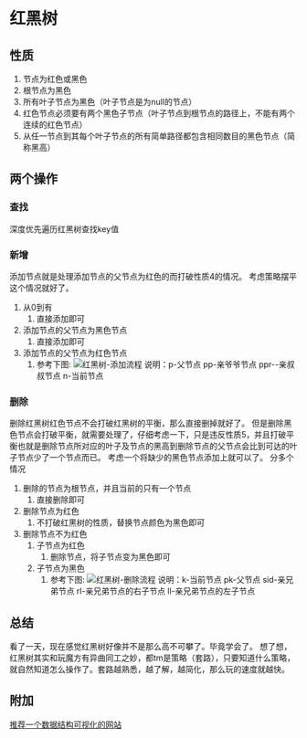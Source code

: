 # 红黑树

## 性质
1. 节点为红色或黑色
2. 根节点为黑色
3. 所有叶子节点为黑色（叶子节点是为null的节点）
4. 红色节点必须要有两个黑色子节点（叶子节点到根节点的路径上，不能有两个连续的红色节点）
5. 从任一节点到其每个叶子节点的所有简单路径都包含相同数目的黑色节点（简称黑高）

## 两个操作
### 查找
深度优先遍历红黑树查找key值

### 新增
添加节点就是处理添加节点的父节点为红色的而打破性质4的情况。
考虑策略摆平这个情况就好了。
1. 从0到有
    1. 直接添加即可
2. 添加节点的父节点为黑色节点
    1. 直接添加即可
3. 添加节点的父节点为红色节点
    1. 参考下图:
![红黑树-添加流程](红黑树-添加流程.png)
说明：p-父节点 pp-亲爷爷节点 ppr--亲叔叔节点 n-当前节点
    

### 删除
删除红黑树红色节点不会打破红黑树的平衡，那么直接删掉就好了。
但是删除黑色节点会打破平衡，就需要处理了，仔细考虑一下，只是违反性质5，并且打破平衡也就是删除节点所对应的叶子及节点的黑高到删除节点的父节点会比到可达的叶子节点少了一个节点而已。
考虑一个将缺少的黑色节点添加上就可以了。
分多个情况
1. 删除的节点为根节点，并且当前的只有一个节点
    1. 直接删除即可
2. 删除节点为红色
    1. 不打破红黑树的性质，替换节点颜色为黑色即可
3. 删除节点不为红色
    1. 子节点为红色
        1. 删除节点，将子节点变为黑色即可
    2. 子节点为黑色
        1. 参考下图:
![红黑树-删除流程](红黑树-删除流程.png)
说明：k-当前节点 pk-父节点 sid-亲兄弟节点 rl-亲兄弟节点的右子节点 ll-亲兄弟节点的左子节点

## 总结
看了一天，现在感觉红黑树好像并不是那么高不可攀了。毕竟学会了。
想了想，红黑树其实和玩魔方有异曲同工之妙，都tm是策略（套路），只要知道什么策略，就自然知道怎么操作了。套路越熟悉，越了解，越简化，那么玩的速度就越快。

## 附加
[推荐一个数据结构可视化的网站](https://www.cs.usfca.edu/~galles/visualization/Algorithms.html)
